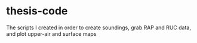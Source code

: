 # thesis-code
The scripts I created in order to create soundings, grab RAP and RUC data, and plot upper-air and surface maps
